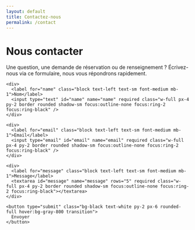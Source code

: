 ```yaml
---
layout: default
title: Contactez-nous
permalink: /contact
---
```


<div class="min-h-screen bg-white text-black px-4 py-12 text-center">
  <h1 class="text-3xl font-bold mb-6">Nous contacter</h1>
  <p class="text-lg mb-8 max-w-xl mx-auto">
    Une question, une demande de réservation ou de renseignement ? Écrivez-nous via ce formulaire, nous vous répondrons rapidement.
  </p>

  <form action="https://formspree.io/f/mblyrrna" method="POST" class="space-y-6 max-w-md mx-auto">
    <input type="hidden" name="_redirect" value="{{ site.baseurl }}/merci" />

    <div>
      <label for="name" class="block text-left text-sm font-medium mb-1">Nom</label>
      <input type="text" id="name" name="name" required class="w-full px-4 py-2 border rounded shadow-sm focus:outline-none focus:ring-2 focus:ring-black" />
    </div>

    <div>
      <label for="email" class="block text-left text-sm font-medium mb-1">Email</label>
      <input type="email" id="email" name="email" required class="w-full px-4 py-2 border rounded shadow-sm focus:outline-none focus:ring-2 focus:ring-black" />
    </div>

    <div>
      <label for="message" class="block text-left text-sm font-medium mb-1">Message</label>
      <textarea id="message" name="message" rows="5" required class="w-full px-4 py-2 border rounded shadow-sm focus:outline-none focus:ring-2 focus:ring-black"></textarea>
    </div>

    <button type="submit" class="bg-black text-white py-2 px-6 rounded-full hover:bg-gray-800 transition">
      Envoyer
    </button>
  </form>
</div>
